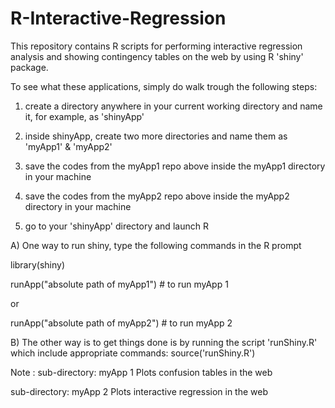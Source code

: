 R-Interactive-Regression
========================

This repository contains R scripts for performing interactive regression 
analysis and showing contingency tables on the web by using R 'shiny' package.


To see what these applications, simply do walk trough the following steps:

1. create a directory anywhere in your current working directory and name it, for example, as 'shinyApp' 

2. inside shinyApp, create two more directories and name them as 'myApp1' & 'myApp2'

3. save the codes from the myApp1 repo above inside the myApp1 directory in your machine

4. save the codes from the myApp2 repo above inside the myApp2 directory in your machine

5. go to your 'shinyApp' directory and launch R

A) One way to run shiny, type the following commands in the R prompt

library(shiny)

runApp("absolute path of myApp1") # to run myApp 1

or 

runApp("absolute path of myApp2") # to run myApp 2


B) The other way is to get things done is by running the script 'runShiny.R' which include appropriate commands: 
source('runShiny.R') 




Note :
sub-directory: myApp 1
Plots confusion tables in the web

sub-directory: myApp 2
Plots interactive regression in the web
